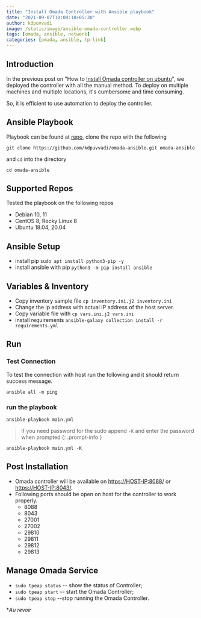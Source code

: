 ```yaml
---
title: "Install Omada Controller with Ansible playbook"
date: "2021-09-07T10:09:18+05:30"
author: kdpuvvadi
image: /static/image/ansible-omada-controller.webp
tags: [omada, ansible, network]
categories: [omada, ansible, tp-link]
---
```


## Introduction

In the previous post on "How to [Install Omada controller on ubuntu](/posts/omada-sdn-controller-ubuntu/)", we deployed the controller with all the manual method. To deploy on multiple machines and multiple locations, it's cumbersome and time consuming.

So, it is efficient to use automation to deploy the controller.

## Ansible Playbook

Playbook can be found at [repo](https://github.com/kdpuvvadi/omada-ansible), clone the repo with the following

```shell
git clone https://github.com/kdpuvvadi/omada-ansible.git omada-ansible
```

and `cd` into the directory

```shell
cd omada-ansible
```

## Supported Repos

Tested the playbook on the following repos

* Debian 10, 11
* CentOS 8, Rocky Linux 8
* Ubuntu 18.04, 20.04

## Ansible Setup

* install pip `sudo apt install python3-pip -y`
* install ansible with pip `python3 -m pip install ansible`

## Variables & Inventory

* Copy inventory sample file `cp inventory.ini.j2 inventory.ini`
* Change the ip address with actual IP address of the host server.
* Copy variable file with `cp vars.ini.j2 vars.ini`
* install requirements `ansible-galaxy collection install -r requirements.yml`

## Run

### Test Connection

To test the connection with host run the following and it should return success message.

```shell
ansible all -m ping
```

### run the playbook

```shell
ansible-playbook main.yml
```

> If you need password for the sudo append `-K` and enter the password when prompted
{: .prompt-info }
```shell
ansible-playbook main.yml -K
```

## Post Installation

* Omada controller will be available on <https://HOST-IP:8088/> or <https://HOST-IP:8043/>.
* Following ports should be open on host for the controller to work properly.
  * 8088
  * 8043
  * 27001
  * 27002
  * 29810
  * 29811
  * 29812
  * 29813

## Manage Omada Service

* `sudo tpeap status` -- show the status of Controller;
* `sudo tpeap start` -- start the Omada Controller;
* `sudo tpeap stop` --stop running the Omada Controller.

**Au revoir*
